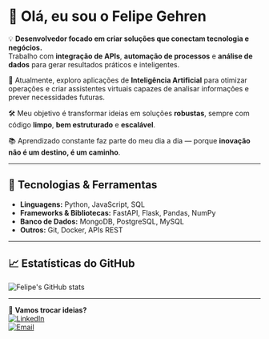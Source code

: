 # 👋 Olá, eu sou o Felipe Gehren

💡 **Desenvolvedor focado em criar soluções que conectam tecnologia e negócios.**  
Trabalho com **integração de APIs**, **automação de processos** e **análise de dados** para gerar resultados práticos e inteligentes.

🚀 Atualmente, exploro aplicações de **Inteligência Artificial** para otimizar operações e criar assistentes virtuais capazes de analisar informações e prever necessidades futuras.

🛠️ Meu objetivo é transformar ideias em soluções **robustas**, sempre com código **limpo**, **bem estruturado** e **escalável**.

📚 Aprendizado constante faz parte do meu dia a dia — porque **inovação não é um destino, é um caminho**.

---

## 🧰 Tecnologias & Ferramentas
- **Linguagens:** Python, JavaScript, SQL  
- **Frameworks & Bibliotecas:** FastAPI, Flask, Pandas, NumPy  
- **Banco de Dados:** MongoDB, PostgreSQL, MySQL  
- **Outros:** Git, Docker, APIs REST

---

## 📈 Estatísticas do GitHub
![Felipe's GitHub stats](https://github-readme-stats.vercel.app/api?username=felipegehren&show_icons=true&theme=dracula)

---

💬 **Vamos trocar ideias?**  
[![LinkedIn](https://img.shields.io/badge/LinkedIn-000?style=for-the-badge&logo=linkedin&logoColor=0A66C2)](https://www.linkedin.com/in/felipe-gehren-3ba043205/)  
[![Email](https://img.shields.io/badge/Email-000?style=for-the-badge&logo=gmail&logoColor=EA4335)](mailto:felipegehren@gmail.com)
